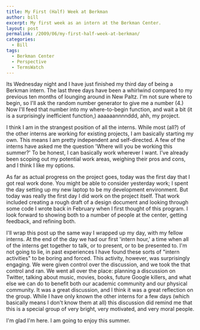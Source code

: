 ```yaml
---
title: My First (Half) Week at Berkman
author: bill
excerpt: My first week as an intern at the Berkman Center.
layout: post
permalink: /2009/06/my-first-half-week-at-berkman/
categories:
  - Bill
tags:
  - Berkman Center
  - Perspective
  - TermsWatch
---
```

<!-- 		@page { margin: 0.79in } 		P { margin-bottom: 0.08in } 	-->

Its Wednesday night and I have just finished my third day of being a Berkman intern. The last three days have been a whirlwind compared to my previous ten months of lounging around in New Paltz. I'm not sure where to begin, so I'll ask the random number generator to give me a number (4.) Now I'll feed that number into my where-to-begin function, and wait a bit (it is a surprisingly inefficient function,) aaaaaannnnddd, ahh, my project.

I think I am in the strangest position of all the interns. While most (all?) of the other interns are working for existing projects, I am basically starting my own. This means I am pretty independent and self-directed. A few of the interns have asked me the question 'Where will you be working this summer?' To be honest, I can basically work wherever I want. I've already been scoping out my potential work areas, weighing their pros and cons, and I think I like my options.

As far as actual progress on the project goes, today was the first day that I got real work done. You might be able to consider yesterday work; I spent the day setting up my new laptop to be my development environment. But today was really the first day I did work on the project itself. That work included creating a rough draft of a design document and looking through some code I wrote back in February when I first thought of this program. I look forward to showing both to a number of people at the center, getting feedback, and refining both.

I'll wrap this post up the same way I wrapped up my day, with my fellow interns. At the end of the day we had our first 'intern hour,' a time when all of the interns get together to talk, or to present, or to be presented to. I'm not going to lie, in past experiences I have found these sorts of "intern activities" to be boring and forced. This activity, however, was surprisingly engaging. We were given control over the discussion, and we took the that control and ran. We went all over the place: planning a discussion on Twitter, talking about music, movies, books, future Google killers, and what else we can do to benefit both our academic community and our physical community. It was a great discussion, and I think it was a great reflection on the group. While I have only known the other interns for a few days (which basically means I don't know them at all) this discussion did remind me that this is a special group of very bright, very motivated, and very moral people.

I'm glad I'm here. I am going to enjoy this summer.